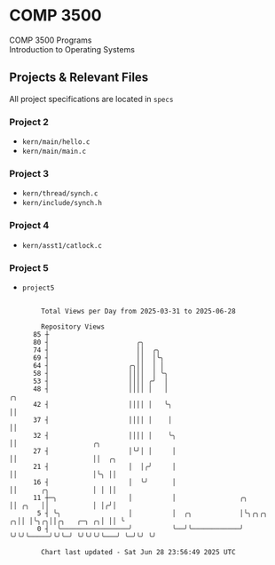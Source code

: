 # COMP 3500
COMP 3500 Programs  
Introduction to Operating Systems  
## Projects & Relevant Files
All project specifications are located in `specs`
### Project 2
- `kern/main/hello.c`
- `kern/main/main.c`
### Project 3
- `kern/thread/synch.c`
- `kern/include/synch.h`
### Project 4
- `kern/asst1/catlock.c`
### Project 5
- `project5`

```

        Total Views per Day from 2025-03-31 to 2025-06-28

        Repository Views
      85 ┼
      80 ┤                      ╭╮
      74 ┤                      ││  ╭╮
      69 ┤                      ││  │╰╮
      64 ┤                    ╭╮││  │ │
      58 ┤                    ││││  │ ╰╮
      53 ┤                    ││││ ╭╯  │
      48 ┤                    ││││ │   │                                ╭╮
      42 ┤                    ││││ │   ╰╮                               ││
      37 ┤                    ││││ │    │                               ││
      32 ┤                    ││││ │    ╰╮                              ││                   ╭╮
      27 ┤                    │╰╯│ │     │                              ││                   ││  ╭╮
      21 ┤                    │  │╭╯     │                              ││                   │╰╮ ││
      16 ┤                    │  ╰╯      │                              ││      ╭╮           │ │ ││
      11 ┼─╮                  │          │                ╭╮            ││ ╭╮   ││           │ │╭╯│
       5 ┤ ╰╮                 │          │  ╭╮            │╰╮╭╮╭╮     ╭╮││ │╰╮╭╮││╭╮   ╭─╮ ╭╮│ ││ ╰
       0 ┤  ╰─────────────────╯          ╰──╯╰────────────╯ ╰╯╰╯╰─────╯╰╯╰─╯ ╰╯╰╯╰╯╰───╯ ╰─╯╰╯ ╰╯

        Chart last updated - Sat Jun 28 23:56:49 2025 UTC
        
```
